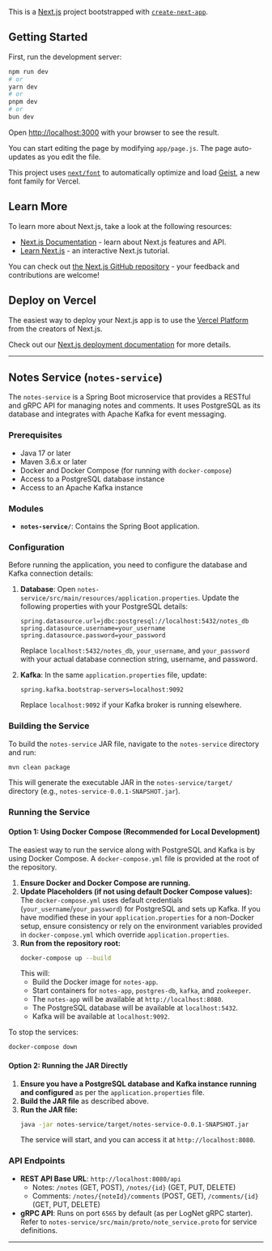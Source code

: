This is a [Next.js](https://nextjs.org) project bootstrapped with [`create-next-app`](https://github.com/vercel/next.js/tree/canary/packages/create-next-app).

## Getting Started

First, run the development server:

```bash
npm run dev
# or
yarn dev
# or
pnpm dev
# or
bun dev
```

Open [http://localhost:3000](http://localhost:3000) with your browser to see the result.

You can start editing the page by modifying `app/page.js`. The page auto-updates as you edit the file.

This project uses [`next/font`](https://nextjs.org/docs/app/building-your-application/optimizing/fonts) to automatically optimize and load [Geist](https://vercel.com/font), a new font family for Vercel.

## Learn More

To learn more about Next.js, take a look at the following resources:

- [Next.js Documentation](https://nextjs.org/docs) - learn about Next.js features and API.
- [Learn Next.js](https://nextjs.org/learn) - an interactive Next.js tutorial.

You can check out [the Next.js GitHub repository](https://github.com/vercel/next.js) - your feedback and contributions are welcome!

## Deploy on Vercel

The easiest way to deploy your Next.js app is to use the [Vercel Platform](https://vercel.com/new?utm_medium=default-template&filter=next.js&utm_source=create-next-app&utm_campaign=create-next-app-readme) from the creators of Next.js.

Check out our [Next.js deployment documentation](https://nextjs.org/docs/app/building-your-application/deploying) for more details.

---

## Notes Service (`notes-service`)

The `notes-service` is a Spring Boot microservice that provides a RESTful and gRPC API for managing notes and comments. It uses PostgreSQL as its database and integrates with Apache Kafka for event messaging.

### Prerequisites

*   Java 17 or later
*   Maven 3.6.x or later
*   Docker and Docker Compose (for running with `docker-compose`)
*   Access to a PostgreSQL database instance
*   Access to an Apache Kafka instance

### Modules

*   **`notes-service/`**: Contains the Spring Boot application.

### Configuration

Before running the application, you need to configure the database and Kafka connection details:

1.  **Database**:
    Open `notes-service/src/main/resources/application.properties`.
    Update the following properties with your PostgreSQL details:
    ```properties
    spring.datasource.url=jdbc:postgresql://localhost:5432/notes_db
    spring.datasource.username=your_username
    spring.datasource.password=your_password
    ```
    Replace `localhost:5432/notes_db`, `your_username`, and `your_password` with your actual database connection string, username, and password.

2.  **Kafka**:
    In the same `application.properties` file, update:
    ```properties
    spring.kafka.bootstrap-servers=localhost:9092
    ```
    Replace `localhost:9092` if your Kafka broker is running elsewhere.

### Building the Service

To build the `notes-service` JAR file, navigate to the `notes-service` directory and run:

```bash
mvn clean package
```
This will generate the executable JAR in the `notes-service/target/` directory (e.g., `notes-service-0.0.1-SNAPSHOT.jar`).

### Running the Service

#### Option 1: Using Docker Compose (Recommended for Local Development)

The easiest way to run the service along with PostgreSQL and Kafka is by using Docker Compose.
A `docker-compose.yml` file is provided at the root of the repository.

1.  **Ensure Docker and Docker Compose are running.**
2.  **Update Placeholders (if not using default Docker Compose values):** The `docker-compose.yml` uses default credentials (`your_username`/`your_password`) for PostgreSQL and sets up Kafka. If you have modified these in your `application.properties` for a non-Docker setup, ensure consistency or rely on the environment variables provided in `docker-compose.yml` which override `application.properties`.
3.  **Run from the repository root:**
    ```bash
    docker-compose up --build
    ```
    This will:
    *   Build the Docker image for `notes-app`.
    *   Start containers for `notes-app`, `postgres-db`, `kafka`, and `zookeeper`.
    *   The `notes-app` will be available at `http://localhost:8080`.
    *   The PostgreSQL database will be available at `localhost:5432`.
    *   Kafka will be available at `localhost:9092`.

To stop the services:
```bash
docker-compose down
```

#### Option 2: Running the JAR Directly

1.  **Ensure you have a PostgreSQL database and Kafka instance running and configured** as per the `application.properties` file.
2.  **Build the JAR file** as described above.
3.  **Run the JAR file:**
    ```bash
    java -jar notes-service/target/notes-service-0.0.1-SNAPSHOT.jar
    ```
    The service will start, and you can access it at `http://localhost:8080`.

### API Endpoints

*   **REST API Base URL**: `http://localhost:8080/api`
    *   Notes: `/notes` (GET, POST), `/notes/{id}` (GET, PUT, DELETE)
    *   Comments: `/notes/{noteId}/comments` (POST, GET), `/comments/{id}` (GET, PUT, DELETE)
*   **gRPC API**: Runs on port `6565` by default (as per LogNet gRPC starter). Refer to `notes-service/src/main/proto/note_service.proto` for service definitions.

---
